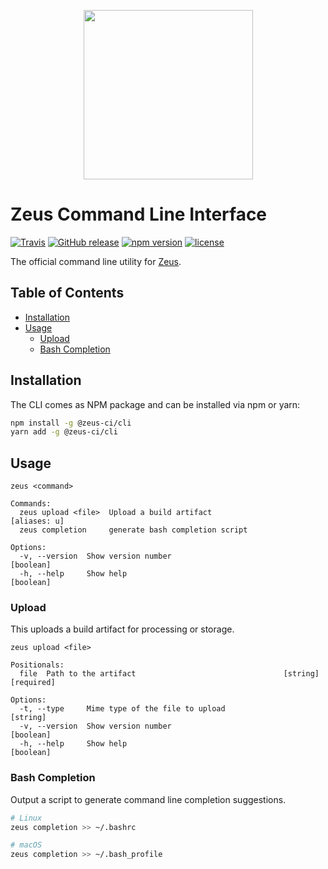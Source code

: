 <p align="center">
    <img src="https://user-images.githubusercontent.com/1433023/32629198-3c6f225e-c54d-11e7-96db-99fd22709a1b.png" width="271">
</p>

<h1>Zeus Command Line Interface</h1>

[![Travis](https://img.shields.io/travis/getsentry/zeus-cli.svg)](https://travis-ci.org/getsentry/zeus-cli)
[![GitHub release](https://img.shields.io/github/release/getsentry/zeus-cli.svg)](https://github.com/getsentry/zeus-cli/releases/latest)
[![npm version](https://img.shields.io/npm/v/@zeus-ci/cli.svg)](https://www.npmjs.com/package/@zeus-ci/cli)
[![license](https://img.shields.io/github/license/getsentry/zeus-cli.svg)](https://github.com/getsentry/zeus-cli/blob/master/LICENSE)

The official command line utility for [Zeus](https://github.com/getsentry/zeus).

## Table of Contents

* [Installation](#installation)
* [Usage](#usage)
  * [Upload](#upload)
  * [Bash Completion](#bash-completion)

## Installation

The CLI comes as NPM package and can be installed via npm or yarn:

```bash
npm install -g @zeus-ci/cli
yarn add -g @zeus-ci/cli
```

## Usage

```
zeus <command>

Commands:
  zeus upload <file>  Upload a build artifact                        [aliases: u]
  zeus completion     generate bash completion script

Options:
  -v, --version  Show version number                                   [boolean]
  -h, --help     Show help                                             [boolean]
```

### Upload

This uploads a build artifact for processing or storage.

```
zeus upload <file>

Positionals:
  file  Path to the artifact                                 [string] [required]

Options:
  -t, --type     Mime type of the file to upload                        [string]
  -v, --version  Show version number                                   [boolean]
  -h, --help     Show help                                             [boolean]
```

### Bash Completion

Output a script to generate command line completion suggestions.

```sh
# Linux
zeus completion >> ~/.bashrc

# macOS
zeus completion >> ~/.bash_profile
```
